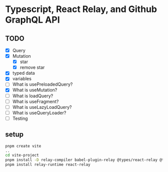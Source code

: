 # Typescript, React Relay, and Github GraphQL API

## TODO

- [x] Query
- [x] Mutation
    - [x] star
    - [x] remove star
- [x] typed data
- [x] variables
- [ ] What is usePreloadedQuery?
- [x] What is useMutation?
- [ ] What is loadQuery?
- [ ] What is useFragment?
- [ ] What is useLazyLoadQuery?
- [ ] What is useQueryLoader?
- [ ] Testing

## setup

```sh
pnpm create vite
..
cd vite-project
pnpm install -D relay-compiler babel-plugin-relay @types/react-relay @types/relay-runtime babel-plugin-relay vite-plugin-relay graphql prettier
pnpm install relay-runtime react-relay
```
